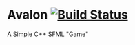 # Avalon [![Build Status](https://travis-ci.org/WoozChucky/Avalon.svg?branch=dev)](https://travis-ci.org/WoozChucky/Avalon)
A Simple C++ SFML "Game"